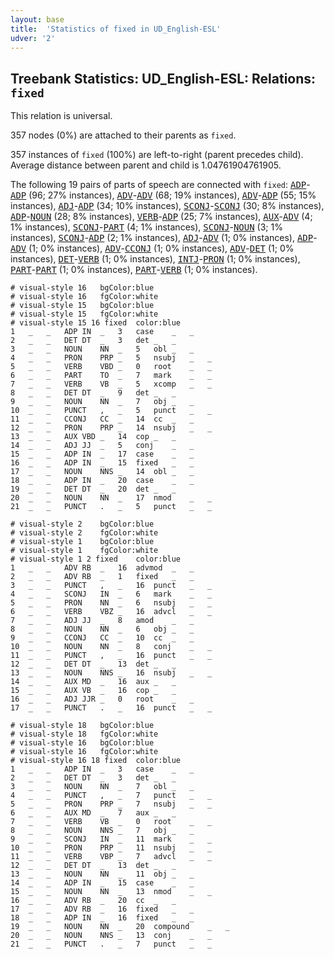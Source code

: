 ```yaml
---
layout: base
title:  'Statistics of fixed in UD_English-ESL'
udver: '2'
---
```


## Treebank Statistics: UD_English-ESL: Relations: `fixed`

This relation is universal.

357 nodes (0%) are attached to their parents as `fixed`.

357 instances of `fixed` (100%) are left-to-right (parent precedes child).
Average distance between parent and child is 1.04761904761905.

The following 19 pairs of parts of speech are connected with `fixed`: <tt><a href="en_esl-pos-ADP.html">ADP</a></tt>-<tt><a href="en_esl-pos-ADP.html">ADP</a></tt> (96; 27% instances), <tt><a href="en_esl-pos-ADV.html">ADV</a></tt>-<tt><a href="en_esl-pos-ADV.html">ADV</a></tt> (68; 19% instances), <tt><a href="en_esl-pos-ADV.html">ADV</a></tt>-<tt><a href="en_esl-pos-ADP.html">ADP</a></tt> (55; 15% instances), <tt><a href="en_esl-pos-ADJ.html">ADJ</a></tt>-<tt><a href="en_esl-pos-ADP.html">ADP</a></tt> (34; 10% instances), <tt><a href="en_esl-pos-SCONJ.html">SCONJ</a></tt>-<tt><a href="en_esl-pos-SCONJ.html">SCONJ</a></tt> (30; 8% instances), <tt><a href="en_esl-pos-ADP.html">ADP</a></tt>-<tt><a href="en_esl-pos-NOUN.html">NOUN</a></tt> (28; 8% instances), <tt><a href="en_esl-pos-VERB.html">VERB</a></tt>-<tt><a href="en_esl-pos-ADP.html">ADP</a></tt> (25; 7% instances), <tt><a href="en_esl-pos-AUX.html">AUX</a></tt>-<tt><a href="en_esl-pos-ADV.html">ADV</a></tt> (4; 1% instances), <tt><a href="en_esl-pos-SCONJ.html">SCONJ</a></tt>-<tt><a href="en_esl-pos-PART.html">PART</a></tt> (4; 1% instances), <tt><a href="en_esl-pos-SCONJ.html">SCONJ</a></tt>-<tt><a href="en_esl-pos-NOUN.html">NOUN</a></tt> (3; 1% instances), <tt><a href="en_esl-pos-SCONJ.html">SCONJ</a></tt>-<tt><a href="en_esl-pos-ADP.html">ADP</a></tt> (2; 1% instances), <tt><a href="en_esl-pos-ADJ.html">ADJ</a></tt>-<tt><a href="en_esl-pos-ADV.html">ADV</a></tt> (1; 0% instances), <tt><a href="en_esl-pos-ADP.html">ADP</a></tt>-<tt><a href="en_esl-pos-ADV.html">ADV</a></tt> (1; 0% instances), <tt><a href="en_esl-pos-ADV.html">ADV</a></tt>-<tt><a href="en_esl-pos-CCONJ.html">CCONJ</a></tt> (1; 0% instances), <tt><a href="en_esl-pos-ADV.html">ADV</a></tt>-<tt><a href="en_esl-pos-DET.html">DET</a></tt> (1; 0% instances), <tt><a href="en_esl-pos-DET.html">DET</a></tt>-<tt><a href="en_esl-pos-VERB.html">VERB</a></tt> (1; 0% instances), <tt><a href="en_esl-pos-INTJ.html">INTJ</a></tt>-<tt><a href="en_esl-pos-PRON.html">PRON</a></tt> (1; 0% instances), <tt><a href="en_esl-pos-PART.html">PART</a></tt>-<tt><a href="en_esl-pos-PART.html">PART</a></tt> (1; 0% instances), <tt><a href="en_esl-pos-PART.html">PART</a></tt>-<tt><a href="en_esl-pos-VERB.html">VERB</a></tt> (1; 0% instances).


~~~ conllu
# visual-style 16	bgColor:blue
# visual-style 16	fgColor:white
# visual-style 15	bgColor:blue
# visual-style 15	fgColor:white
# visual-style 15 16 fixed	color:blue
1	_	_	ADP	IN	_	3	case	_	_
2	_	_	DET	DT	_	3	det	_	_
3	_	_	NOUN	NN	_	5	obl	_	_
4	_	_	PRON	PRP	_	5	nsubj	_	_
5	_	_	VERB	VBD	_	0	root	_	_
6	_	_	PART	TO	_	7	mark	_	_
7	_	_	VERB	VB	_	5	xcomp	_	_
8	_	_	DET	DT	_	9	det	_	_
9	_	_	NOUN	NN	_	7	obj	_	_
10	_	_	PUNCT	,	_	5	punct	_	_
11	_	_	CCONJ	CC	_	14	cc	_	_
12	_	_	PRON	PRP	_	14	nsubj	_	_
13	_	_	AUX	VBD	_	14	cop	_	_
14	_	_	ADJ	JJ	_	5	conj	_	_
15	_	_	ADP	IN	_	17	case	_	_
16	_	_	ADP	IN	_	15	fixed	_	_
17	_	_	NOUN	NNS	_	14	obl	_	_
18	_	_	ADP	IN	_	20	case	_	_
19	_	_	DET	DT	_	20	det	_	_
20	_	_	NOUN	NN	_	17	nmod	_	_
21	_	_	PUNCT	.	_	5	punct	_	_

~~~


~~~ conllu
# visual-style 2	bgColor:blue
# visual-style 2	fgColor:white
# visual-style 1	bgColor:blue
# visual-style 1	fgColor:white
# visual-style 1 2 fixed	color:blue
1	_	_	ADV	RB	_	16	advmod	_	_
2	_	_	ADV	RB	_	1	fixed	_	_
3	_	_	PUNCT	,	_	16	punct	_	_
4	_	_	SCONJ	IN	_	6	mark	_	_
5	_	_	PRON	NN	_	6	nsubj	_	_
6	_	_	VERB	VBZ	_	16	advcl	_	_
7	_	_	ADJ	JJ	_	8	amod	_	_
8	_	_	NOUN	NN	_	6	obj	_	_
9	_	_	CCONJ	CC	_	10	cc	_	_
10	_	_	NOUN	NN	_	8	conj	_	_
11	_	_	PUNCT	,	_	16	punct	_	_
12	_	_	DET	DT	_	13	det	_	_
13	_	_	NOUN	NNS	_	16	nsubj	_	_
14	_	_	AUX	MD	_	16	aux	_	_
15	_	_	AUX	VB	_	16	cop	_	_
16	_	_	ADJ	JJR	_	0	root	_	_
17	_	_	PUNCT	.	_	16	punct	_	_

~~~


~~~ conllu
# visual-style 18	bgColor:blue
# visual-style 18	fgColor:white
# visual-style 16	bgColor:blue
# visual-style 16	fgColor:white
# visual-style 16 18 fixed	color:blue
1	_	_	ADP	IN	_	3	case	_	_
2	_	_	DET	DT	_	3	det	_	_
3	_	_	NOUN	NN	_	7	obl	_	_
4	_	_	PUNCT	,	_	7	punct	_	_
5	_	_	PRON	PRP	_	7	nsubj	_	_
6	_	_	AUX	MD	_	7	aux	_	_
7	_	_	VERB	VB	_	0	root	_	_
8	_	_	NOUN	NNS	_	7	obj	_	_
9	_	_	SCONJ	IN	_	11	mark	_	_
10	_	_	PRON	PRP	_	11	nsubj	_	_
11	_	_	VERB	VBP	_	7	advcl	_	_
12	_	_	DET	DT	_	13	det	_	_
13	_	_	NOUN	NN	_	11	obj	_	_
14	_	_	ADP	IN	_	15	case	_	_
15	_	_	NOUN	NN	_	13	nmod	_	_
16	_	_	ADV	RB	_	20	cc	_	_
17	_	_	ADV	RB	_	16	fixed	_	_
18	_	_	ADP	IN	_	16	fixed	_	_
19	_	_	NOUN	NN	_	20	compound	_	_
20	_	_	NOUN	NNS	_	13	conj	_	_
21	_	_	PUNCT	.	_	7	punct	_	_

~~~


